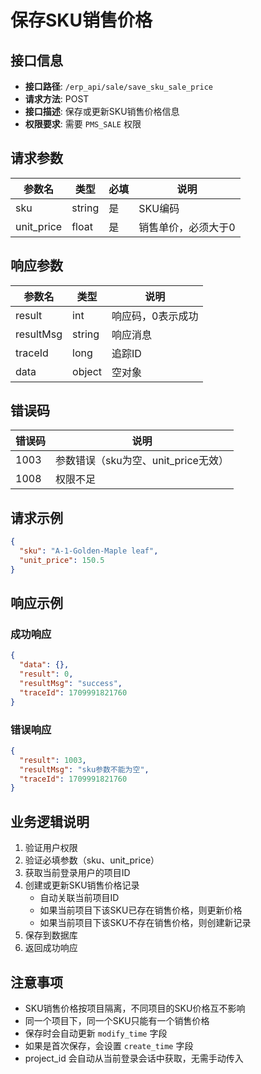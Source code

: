 # 保存SKU销售价格

## 接口信息

- **接口路径**: `/erp_api/sale/save_sku_sale_price`
- **请求方法**: POST
- **接口描述**: 保存或更新SKU销售价格信息
- **权限要求**: 需要 `PMS_SALE` 权限

## 请求参数

| 参数名 | 类型 | 必填 | 说明 |
|--------|------|------|------|
| sku | string | 是 | SKU编码 |
| unit_price | float | 是 | 销售单价，必须大于0 |

## 响应参数

| 参数名 | 类型 | 说明 |
|--------|------|------|
| result | int | 响应码，0表示成功 |
| resultMsg | string | 响应消息 |
| traceId | long | 追踪ID |
| data | object | 空对象 |

## 错误码

| 错误码 | 说明 |
|--------|------|
| 1003 | 参数错误（sku为空、unit_price无效） |
| 1008 | 权限不足 |

## 请求示例

```json
{
  "sku": "A-1-Golden-Maple leaf",
  "unit_price": 150.5
}
```

## 响应示例

### 成功响应

```json
{
  "data": {},
  "result": 0,
  "resultMsg": "success",
  "traceId": 1709991821760
}
```

### 错误响应

```json
{
  "result": 1003,
  "resultMsg": "sku参数不能为空",
  "traceId": 1709991821760
}
```

## 业务逻辑说明

1. 验证用户权限
2. 验证必填参数（sku、unit_price）
3. 获取当前登录用户的项目ID
4. 创建或更新SKU销售价格记录
   - 自动关联当前项目ID
   - 如果当前项目下该SKU已存在销售价格，则更新价格
   - 如果当前项目下该SKU不存在销售价格，则创建新记录
5. 保存到数据库
6. 返回成功响应

## 注意事项

- SKU销售价格按项目隔离，不同项目的SKU价格互不影响
- 同一个项目下，同一个SKU只能有一个销售价格
- 保存时会自动更新 `modify_time` 字段
- 如果是首次保存，会设置 `create_time` 字段
- project_id 会自动从当前登录会话中获取，无需手动传入

